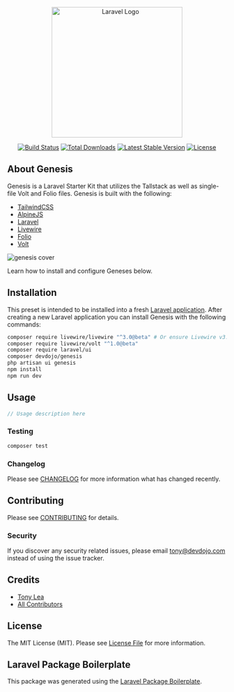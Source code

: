 <p align="center"><a href="https://github.com/thedevdojo/genesis" target="_blank"><img src="https://raw.githubusercontent.com/thedevdojo/genesis/main/art/logo2.svg?logo=true" width="300" alt="Laravel Logo"></a></p>
<p align="center">
<a href="https://github.com/thedevdojo/genesis/actions"><img src="https://github.com/thedevdojo/genesis/actions/workflows/main.yml/badge.svg" alt="Build Status"></a>
<a href="https://packagist.org/packages/devdojo/genesis"><img src="https://img.shields.io/packagist/dt/devdojo/genesis" alt="Total Downloads"></a>
<a href="https://packagist.org/packages/devdojo/genesis"><img src="https://img.shields.io/packagist/v/devdojo/genesis" alt="Latest Stable Version"></a>
<a href="https://packagist.org/packages/devdojo/genesis"><img src="https://img.shields.io/packagist/l/devdojo/genesis" alt="License"></a>
</p>

## About Genesis

Genesis is a Laravel Starter Kit that utilizes the Tallstack as well as single-file Volt and Folio files. Genesis is built with the following:

- [TailwindCSS](https://tailwindcss.com)
- [AlpineJS](https://alpinejs.dev)
- [Laravel](https://laravel.com)
- [Livewire](https://livewire.laravel.com)
- [Folio](https://github.com/laravel/folio)
- [Volt](https://github.com/livewire/volt)

<p><img src="https://cdn.devdojo.com/images/august2023/genesis-cover.png" alt="genesis cover" /></p>

Learn how to install and configure Geneses below.

## Installation

This preset is intended to be installed into a fresh [Laravel application](https://laravel.com). After creating a new Laravel application you can install Genesis with the following commands:

```bash
composer require livewire/livewire "^3.0@beta" # Or ensure Livewire v3.x is installed...
composer require livewire/volt "^1.0@beta"
composer require laravel/ui
composer devdojo/genesis
php artisan ui genesis
npm install
npm run dev
```

## Usage

```php
// Usage description here
```

### Testing

```bash
composer test
```

### Changelog

Please see [CHANGELOG](CHANGELOG.md) for more information what has changed recently.

## Contributing

Please see [CONTRIBUTING](CONTRIBUTING.md) for details.

### Security

If you discover any security related issues, please email tony@devdojo.com instead of using the issue tracker.

## Credits

-   [Tony Lea](https://github.com/devdojo)
-   [All Contributors](../../contributors)

## License

The MIT License (MIT). Please see [License File](LICENSE.md) for more information.

## Laravel Package Boilerplate

This package was generated using the [Laravel Package Boilerplate](https://laravelpackageboilerplate.com).
